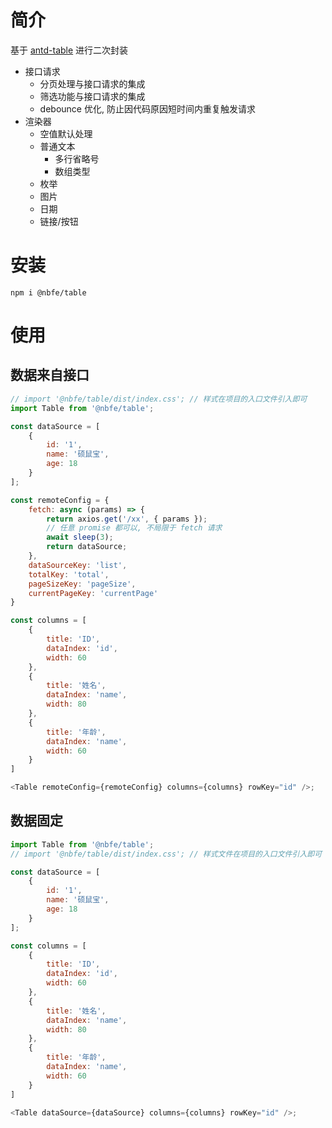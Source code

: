 # 简介

基于 [antd-table](https://ant.design/components/table-cn/) 进行二次封装

-   接口请求
    -   分页处理与接口请求的集成
    -   筛选功能与接口请求的集成
    -   debounce 优化, 防止因代码原因短时间内重复触发请求
-   渲染器
    -   空值默认处理
    -   普通文本
        -   多行省略号
        -   数组类型
    -   枚举
    -   图片
    -   日期
    -   链接/按钮

# 安装

```text
npm i @nbfe/table
```

# 使用

## 数据来自接口

```js
// import '@nbfe/table/dist/index.css'; // 样式在项目的入口文件引入即可
import Table from '@nbfe/table';

const dataSource = [
    {
        id: '1',
        name: '硕鼠宝',
        age: 18
    }
];

const remoteConfig = {
    fetch: async (params) => {
        return axios.get('/xx', { params });
        // 任意 promise 都可以, 不局限于 fetch 请求
        await sleep(3);
        return dataSource;
    },
    dataSourceKey: 'list',
    totalKey: 'total',
    pageSizeKey: 'pageSize',
    currentPageKey: 'currentPage'
}

const columns = [
    {
        title: 'ID',
        dataIndex: 'id',
        width: 60
    },
    {
        title: '姓名',
        dataIndex: 'name',
        width: 80
    },
    {
        title: '年龄',
        dataIndex: 'name',
        width: 60
    }
]

<Table remoteConfig={remoteConfig} columns={columns} rowKey="id" />;
```

## 数据固定

```js
import Table from '@nbfe/table';
// import '@nbfe/table/dist/index.css'; // 样式文件在项目的入口文件引入即可

const dataSource = [
    {
        id: '1',
        name: '硕鼠宝',
        age: 18
    }
];

const columns = [
    {
        title: 'ID',
        dataIndex: 'id',
        width: 60
    },
    {
        title: '姓名',
        dataIndex: 'name',
        width: 80
    },
    {
        title: '年龄',
        dataIndex: 'name',
        width: 60
    }
]

<Table dataSource={dataSource} columns={columns} rowKey="id" />;
```
